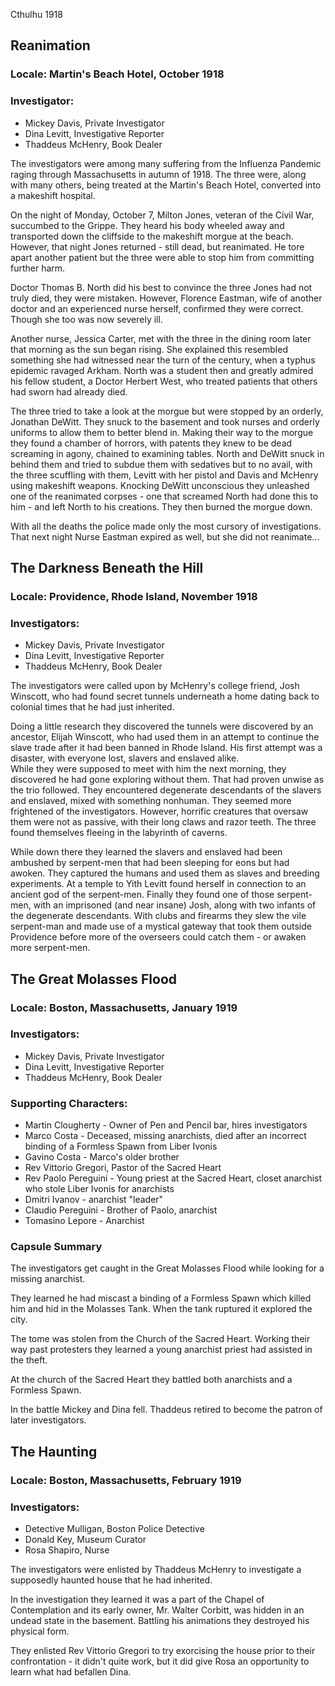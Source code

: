 Cthulhu 1918

## Reanimation
### Locale: Martin's Beach Hotel, October 1918
### Investigator:
- Mickey Davis, Private Investigator
- Dina Levitt, Investigative Reporter
- Thaddeus McHenry, Book Dealer

The investigators were among many suffering from the Influenza Pandemic raging through Massachusetts in autumn of 1918. The three were, along with many others, being treated at the Martin's Beach Hotel, converted into a makeshift hospital. 

On the night of Monday, October 7, Milton Jones, veteran of the Civil War, succumbed to the Grippe. They heard his body wheeled away and transported down the cliffside to the makeshift morgue at the beach. However, that night Jones returned - still dead, but reanimated. He tore apart another patient but the three were able to stop him from committing further harm.

Doctor Thomas B. North did his best to convince the three Jones had not truly died, they were mistaken. However, Florence Eastman, wife of another doctor and an experienced nurse herself, confirmed they were correct. Though she too was now severely ill.

Another nurse, Jessica Carter, met with the three in the dining room later that morning as the sun began rising. She explained this resembled something she had witnessed near the turn of the century, when a typhus epidemic ravaged Arkham. North was a student then and greatly admired his fellow student, a Doctor Herbert West, who treated patients that others had sworn had already died. 

The three tried to take a look at the morgue but were stopped by an orderly, Jonathan DeWitt. They snuck to the basement and took nurses and orderly uniforms to allow them to better blend in. Making their way to the morgue they found a chamber of horrors, with patents they knew to be dead screaming in agony, chained to examining tables. North and DeWitt snuck in behind them and tried to subdue them with sedatives but to no avail, with the three scuffling with them, Levitt with her pistol and Davis and McHenry using makeshift weapons. Knocking DeWitt unconscious they unleashed one of the reanimated corpses - one that screamed North had done this to him - and left North to his creations. They then burned the morgue down.

With all the deaths the police made only the most cursory of investigations. That next night Nurse Eastman expired as well, but she did not reanimate...



## The Darkness Beneath the Hill
### Locale: Providence, Rhode Island, November 1918
### Investigators:
- Mickey Davis, Private Investigator
- Dina Levitt, Investigative Reporter
- Thaddeus McHenry, Book Dealer

The investigators were called upon by McHenry's college friend, Josh Winscott, who had found secret tunnels underneath a home dating back to colonial times that he had just inherited.

Doing a little research they discovered the tunnels were discovered by an ancestor, Elijah Winscott, who had used them in an attempt to continue the slave trade after it had been banned in Rhode Island. His first attempt was a disaster, with everyone lost, slavers and enslaved alike.
\
While they were supposed to meet with him the next morning, they discovered he had gone exploring without them. That had proven unwise as the trio followed. They encountered degenerate descendants of the slavers and enslaved, mixed with something nonhuman. They seemed more frightened of the investigators. However, horrific creatures that oversaw them were not as passive, with their long claws and razor teeth. The three found themselves fleeing in the labyrinth of caverns.

While down there they learned the slavers and enslaved had been ambushed by serpent-men that had been sleeping for eons but had awoken. They captured the humans and used them as slaves and breeding experiments. At a temple to Yith Levitt found herself in connection to an ancient god of the serpent-men. Finally they found one of those serpent-men, with an imprisoned (and near insane) Josh, along with two infants of the degenerate descendants. With clubs and firearms they slew the vile serpent-man and made use of a mystical gateway that took them outside Providence before more of the overseers could catch them - or awaken more serpent-men.



## The Great Molasses Flood 
### Locale: Boston, Massachusetts, January 1919
### Investigators:
- Mickey Davis, Private Investigator
- Dina Levitt, Investigative Reporter
- Thaddeus McHenry, Book Dealer
### Supporting Characters:
- Martin Clougherty - Owner of Pen and Pencil bar, hires investigators
- Marco Costa - Deceased, missing anarchists, died after an incorrect binding of a Formless Spawn from Liber Ivonis
- Gavino Costa - Marco's older brother 
- Rev Vittorio Gregori, Pastor of the Sacred Heart
- Rev Paolo Pereguini - Young priest at the Sacred Heart, closet anarchist who stole Liber Ivonis for anarchists
- Dmitri Ivanov - anarchist "leader"
- Claudio Pereguini - Brother of Paolo, anarchist
- Tomasino Lepore - Anarchist


### Capsule Summary
The investigators get caught in the Great Molasses Flood while looking for a missing anarchist. 

They learned he had miscast a binding of a Formless Spawn which killed him and hid in the Molasses Tank. When the tank ruptured it explored the city. 

The tome was stolen from the Church of the Sacred Heart. Working their way past protesters they learned a young anarchist priest had assisted in the theft. 

At the church of the Sacred Heart they battled both anarchists and a Formless Spawn. 

In the battle Mickey and Dina fell. Thaddeus retired to become the patron of later investigators.

## The Haunting
### Locale: Boston, Massachusetts, February 1919
### Investigators:
- Detective Mulligan, Boston Police Detective
- Donald Key, Museum Curator
- Rosa Shapiro, Nurse

The investigators were enlisted by Thaddeus McHenry to investigate a supposedly haunted house that he had inherited.

In the investigation they learned it was a part of the Chapel of Contemplation and its early owner, Mr. Walter Corbitt, was hidden in an undead state in the basement. Battling his animations they destroyed his physical form.

They enlisted Rev Vittorio Gregori to try exorcising the house prior to their confrontation - it didn't quite work, but it did give Rosa an opportunity to learn what had befallen Dina.

